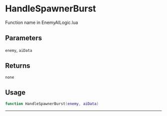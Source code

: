 # HandleSpawnerBurst
Function name in EnemyAILogic.lua
## Parameters
`enemy`, `aiData`
## Returns
`none`
## Usage
```lua
function HandleSpawnerBurst(enemy, aiData)
```
---
